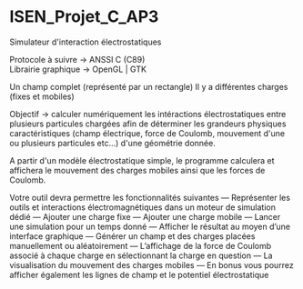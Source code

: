 # ISEN_Projet_C_AP3
Simulateur d'interaction électrostatiques

Protocole à suivre -> ANSSI C (C89)  
Librairie graphique -> OpenGL | GTK  

Un champ complet (représenté par un rectangle)
Il y a différentes charges (fixes et mobiles)

Objectif -> calculer numériquement les intéractions électrostatiques entre plusieurs particules chargées afin de déterminer les grandeurs physiques caractéristiques (champ électrique, force de Coulomb, mouvement d'une ou plusieurs particules etc...) d'une géométrie donnée.

A partir d'un modèle électrostatique simple, le programme calculera et affichera le mouvement des charges mobiles ainsi que les forces de Coulomb.

Votre outil devra permettre les fonctionnalités suivantes
— Représenter les outils et interactions électromagnétiques dans un moteur de simulation dédié
— Ajouter une charge fixe
— Ajouter une charge mobile
— Lancer une simulation pour un temps donné
— Afficher le résultat au moyen d’une interface graphique
— Générer un champ et des charges placées manuellement ou aléatoirement
— L’affichage de la force de Coulomb associé à chaque charge en sélectionnant la charge en question
— La visualisation du mouvement des charges mobiles
— En bonus vous pourrez afficher également les lignes de champ et le potentiel électrostatique
